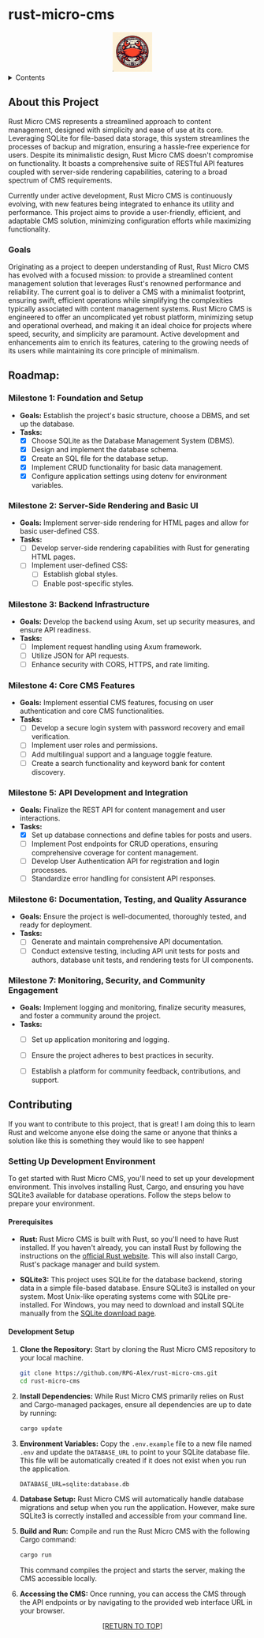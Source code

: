 <a name="readme-top"></a>
# rust-micro-cms
<div align="center">
<img src="images/logo.png" alt="Logo" width="80" height="80">
</div>

<details>
	<summary>Contents</summary>
	<ol>
		<li>
			<a href="#purpose">Purpose</a>
		</li>
		<li>
			<a href="#about-this-project">About this Project</a>
			<ul>
				<li><a href="#goals">Goals</a></li>
			</ul>
		</li>
		<li><a href="#roadmap">Roadmap</a></li>
		<li><a href="#contributing">Contributing</a></li>
	</ol>
</details>


## About this Project

Rust Micro CMS represents a streamlined approach to content management, designed with simplicity and ease of use at its core. Leveraging SQLite for file-based data storage, this system streamlines the processes of backup and migration, ensuring a hassle-free experience for users. Despite its minimalistic design, Rust Micro CMS doesn't compromise on functionality. It boasts a comprehensive suite of RESTful API features coupled with server-side rendering capabilities, catering to a broad spectrum of CMS requirements.

Currently under active development, Rust Micro CMS is continuously evolving, with new features being integrated to enhance its utility and performance. This project aims to provide a user-friendly, efficient, and adaptable CMS solution, minimizing configuration efforts while maximizing functionality.

### Goals

Originating as a project to deepen understanding of Rust, Rust Micro CMS has evolved with a focused mission: to provide a streamlined content management solution that leverages Rust's renowned performance and reliability. The current goal is to deliver a CMS with a minimalist footprint, ensuring swift, efficient operations while simplifying the complexities typically associated with content management systems. Rust Micro CMS is engineered to offer an uncomplicated yet robust platform, minimizing setup and operational overhead, and making it an ideal choice for projects where speed, security, and simplicity are paramount. Active development and enhancements aim to enrich its features, catering to the growing needs of its users while maintaining its core principle of minimalism.

## Roadmap:

### Milestone 1: Foundation and Setup
- **Goals:** Establish the project's basic structure, choose a DBMS, and set up the database.
- **Tasks:**
  - [x] Choose SQLite as the Database Management System (DBMS).
  - [x] Design and implement the database schema.
  - [x] Create an SQL file for the database setup.
  - [x] Implement CRUD functionality for basic data management.
  - [x] Configure application settings using dotenv for environment variables.
  
### Milestone 2: Server-Side Rendering and Basic UI
- **Goals:** Implement server-side rendering for HTML pages and allow for basic user-defined CSS.
- **Tasks:**
  - [ ] Develop server-side rendering capabilities with Rust for generating HTML pages.
  - [ ] Implement user-defined CSS:
    - [ ] Establish global styles.
    - [ ] Enable post-specific styles.
    
### Milestone 3: Backend Infrastructure
- **Goals:** Develop the backend using Axum, set up security measures, and ensure API readiness.
- **Tasks:**
  - [ ] Implement request handling using Axum framework.
  - [ ] Utilize JSON for API requests.
  - [ ] Enhance security with CORS, HTTPS, and rate limiting.

### Milestone 4: Core CMS Features
- **Goals:** Implement essential CMS features, focusing on user authentication and core CMS functionalities.
- **Tasks:**
  - [ ] Develop a secure login system with password recovery and email verification.
  - [ ] Implement user roles and permissions.
  - [ ] Add multilingual support and a language toggle feature.
  - [ ] Create a search functionality and keyword bank for content discovery.

### Milestone 5: API Development and Integration
- **Goals:** Finalize the REST API for content management and user interactions.
- **Tasks:**
  - [x] Set up database connections and define tables for posts and users.
  - [ ] Implement Post endpoints for CRUD operations, ensuring comprehensive coverage for content management.
  - [ ] Develop User Authentication API for registration and login processes.
  - [ ] Standardize error handling for consistent API responses.

### Milestone 6: Documentation, Testing, and Quality Assurance
- **Goals:** Ensure the project is well-documented, thoroughly tested, and ready for deployment.
- **Tasks:**
  - [ ] Generate and maintain comprehensive API documentation.
  - [ ] Conduct extensive testing, including API unit tests for posts and authors, database unit tests, and rendering tests for UI components.

### Milestone 7: Monitoring, Security, and Community Engagement
- **Goals:** Implement logging and monitoring, finalize security measures, and foster a community around the project.
- **Tasks:**
  - [ ] Set up application monitoring and logging.
  - [ ] Ensure the project adheres to best practices in security.
  - [ ] Establish a platform for community feedback, contributions, and support.


## Contributing

If you want to contribute to this project, that is great! I am doing this to learn Rust and welcome anyone else doing the same or anyone that thinks a solution like this is something they would like to see happen!

### Setting Up Development Environment

To get started with Rust Micro CMS, you'll need to set up your development environment. This involves installing Rust, Cargo, and ensuring you have SQLite3 available for database operations. Follow the steps below to prepare your environment.

#### Prerequisites

- **Rust:** Rust Micro CMS is built with Rust, so you'll need to have Rust installed. If you haven't already, you can install Rust by following the instructions on the [official Rust website](https://www.rust-lang.org/tools/install). This will also install Cargo, Rust's package manager and build system.
  
- **SQLite3:** This project uses SQLite for the database backend, storing data in a simple file-based database. Ensure SQLite3 is installed on your system. Most Unix-like operating systems come with SQLite pre-installed. For Windows, you may need to download and install SQLite manually from the [SQLite download page](https://www.sqlite.org/download.html).

#### Development Setup

1. **Clone the Repository:** Start by cloning the Rust Micro CMS repository to your local machine.
   ```bash
   git clone https://github.com/RPG-Alex/rust-micro-cms.git
   cd rust-micro-cms
   ```

2. **Install Dependencies:** While Rust Micro CMS primarily relies on Rust and Cargo-managed packages, ensure all dependencies are up to date by running:
   ```bash
   cargo update
   ```

3. **Environment Variables:** Copy the `.env.example` file to a new file named `.env` and update the `DATABASE_URL` to point to your SQLite database file. This file will be automatically created if it does not exist when you run the application.
   ```plaintext
   DATABASE_URL=sqlite:database.db
   ```

4. **Database Setup:** Rust Micro CMS will automatically handle database migrations and setup when you run the application. However, make sure SQLite3 is correctly installed and accessible from your command line.

5. **Build and Run:** Compile and run the Rust Micro CMS with the following Cargo command:
   ```bash
   cargo run
   ```
   This command compiles the project and starts the server, making the CMS accessible locally.

6. **Accessing the CMS:** Once running, you can access the CMS through the API endpoints or by navigating to the provided web interface URL in your browser.



<p align="center">[<a href="#readme-top">RETURN TO TOP</a>]</p>
